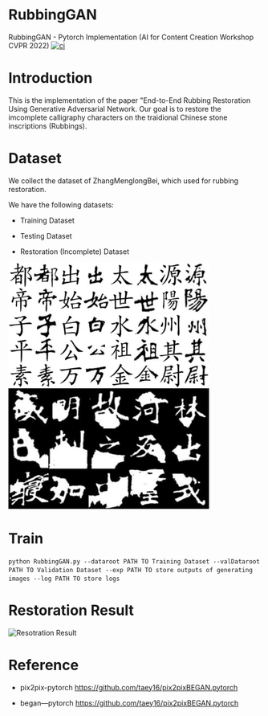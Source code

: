 # RubbingGAN

RubbingGAN - Pytorch Implementation (AI for Content Creation Workshop CVPR 2022)
<a href=https://doi.org/10.48550/arXiv.2205.03743><img src="https://img.shields.io/badge/arXiv-2205.03743-b31b1b.svg" alt="ci"></a>

# Introduction

This is the implementation of the paper "End-to-End Rubbing Restoration Using Generative Adversarial Network. Our goal is to restore the imcomplete calligraphy characters on the traidional Chinese stone inscriptions (Rubbings).

# Dataset

We collect the dataset of ZhangMenglongBei, which used for rubbing restoration.

We have the following datasets: 

- Training Dataset

- Testing Dataset

- Restoration (Incomplete) Dataset
  
<img src="https://github.com/qingfengtommy/RubbingGAN/blob/main/imgs/Fig3a.png" alt="Training Dataset" align="left" width="400"/>

<img src="https://github.com/qingfengtommy/RubbingGAN/blob/main/imgs/Fig3b.png" alt="Restoration Dataset" width="400"/>
 
# Train

``` python RubbingGAN.py --dataroot PATH TO Training Dataset --valDataroot PATH TO Validation Dataset --exp PATH TO store outputs of generating images --log PATH TO store logs ```

# Restoration Result

<img src=https://github.com/qingfengtommy/RubbingGAN/blob/main/imgs/Fig11.png alt="Resotration Result" width="500"/>

# Reference

- pix2pix-pytorch https://github.com/taey16/pix2pixBEGAN.pytorch

- began—pytorch https://github.com/taey16/pix2pixBEGAN.pytorch
